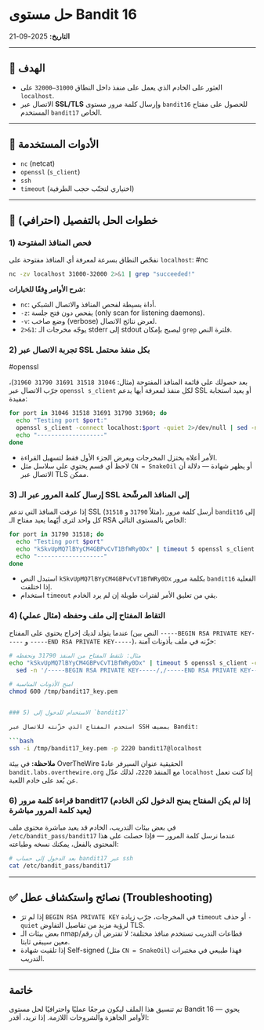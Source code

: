 # حل مستوى Bandit 16

**التاريخ:** 2025-09-21

---

## 🎯 الهدف

* العثور على الخادم الذي يعمل على منفذ داخل النطاق `31000–32000` على `localhost`.
* الاتصال عبر **SSL/TLS** وإرسال كلمة مرور مستوى `bandit16` للحصول على مفتاح المستخدم `bandit17` الخاص.

---

## 🔧 الأدوات المستخدمة

* `nc` (netcat)
* `openssl` (`s_client`)
* `ssh`
* `timeout` (اختياري لتجنّب حجب الطرفية)

---

## 🚀 خطوات الحل بالتفصيل (احترافي)

### 1) فحص المنافذ المفتوحة

نفحّص النطاق بسرعة لمعرفة أي المنافذ مفتوحة على `localhost`:
#nc 
```bash
nc -zv localhost 31000-32000 2>&1 | grep "succeeded!"
```

**شرح الأوامر وِفقًا للخيارات:**

* `nc`: أداة بسيطة لفحص المنافذ والاتصال الشبكي.
* `-z`: يفحص دون فتح جلسة (only scan for listening daemons).
* `-v`: وضع صاخب (verbose) لعرض نتائج الاتصال.
* `2>&1`: يوجّه مخرجات الـ stderr إلى stdout ليصبح بإمكان `grep` فلترة النص.

### 2) تجربة الاتصال عبر SSL بكل منفذ محتمل
#openssl 

بعد حصولك على قائمة المنافذ المفتوحة (مثال: `31046 31518 31691 31790 31960`)، جرّب الاتصال عبر `openssl s_client` لكل منفذ لمعرفة أيها يدعم SSL أو يعيد استجابة مفيدة:

```bash
for port in 31046 31518 31691 31790 31960; do
  echo "Testing port $port:"
  openssl s_client -connect localhost:$port -quiet 2>/dev/null | sed -n '1,120p'
  echo "-------------------"
done
```

* الأمر أعلاه يختزل المخرجات ويعرض الجزء الأول فقط لتسهيل القراءة.
* لاحظ أي قسم يحتوي على سلاسل مثل `CN = SnakeOil` أو يظهر شهادة — دلالة أن الاتصال عبر TLS ممكن.

### 3) إرسال كلمة المرور عبر الـ SSL إلى المنافذ المرشّحة

إذا عرفت المنافذ التي تدعم SSL (مثلاً `31790` و `31518`)، أرسل كلمة مرور `bandit16` إلى كل واحد لترى أيّهما يعيد مفتاح الـ RSA الخاص بالمستوى التالي:

```bash
for port in 31790 31518; do
  echo "Testing port $port"
  echo "kSkvUpMQ7lBYyCM4GBPvCvT1BfWRy0Dx" | timeout 5 openssl s_client -connect localhost:$port -quiet 2>/dev/null
  echo "-------------------"
done
```

* استبدل النص `kSkvUpMQ7lBYyCM4GBPvCvT1BfWRy0Dx` بكلمة مرور `bandit16` الفعلية إذا اختلفت.
* استخدام `timeout` يقي من تعليق الأمر لفترات طويلة إن لم يرد الخادم.

### 4) التقاط المفتاح إلى ملف وحفظه (مثال عملي)

عندما يتولد لديك إخراج يحتوي على المفتاح (النص بين `-----BEGIN RSA PRIVATE KEY-----` و `-----END RSA PRIVATE KEY-----`)، خزّنه في ملف بأذونات آمنة:

```bash
# مثال: نلتقط المفتاح من المنفذ 31790 ونحفظه
echo "kSkvUpMQ7lBYyCM4GBPvCvT1BfWRy0Dx" | timeout 5 openssl s_client -connect localhost:31790 -quiet 2>/dev/null | \
  sed -n '/-----BEGIN RSA PRIVATE KEY-----/,/-----END RSA PRIVATE KEY-----/p' > /tmp/bandit17_key.pem

# امنح الأذونات المناسبة
chmod 600 /tmp/bandit17_key.pem


### 5) الاستخدام للدخول إلى `bandit17`

استخدم المفتاح الذي خزّنته للاتصال عبر SSH بمضيف Bandit:

```bash
ssh -i /tmp/bandit17_key.pem -p 2220 bandit17@localhost
```

**ملاحظة:** في بيئة OverTheWire الحقيقية عنوان السيرفر عادةً `bandit.labs.overthewire.org` مع المنفذ `2220`، لذلك عدّل `localhost` إذا كنت تعمل عن بُعد على خادم اللعبة.

### 6) قراءة كلمة مرور bandit17 (إذا لم يكن المفتاح يمنح الدخول لكن الخادم يعيد كلمة المرور مباشرة)

في بعض بيئات التدريب، الخادم قد يعيد مباشرة محتوى ملف ` /etc/bandit_pass/bandit17` عندما نرسل كلمة المرور — فإذا حصلت على هذا المحتوى بالفعل، يمكنك نسخه وطباعته:

```bash
# بعد الدخول إلى حساب bandit17 عبر ssh
cat /etc/bandit_pass/bandit17
```

---

## ✅ نصائح واستكشاف عطل (Troubleshooting)

* إذا لم ترَ `BEGIN RSA PRIVATE KEY` في المخرجات، جرّب زيادة `timeout` أو حذف `-quiet` لرؤية مزيد من تفاصيل التفاوض TLS.
* بعض بيئات الـ nmap/قطاعات التدريب تستخدم منافذ مختلفة؛ لا تفترض أن رقم معين سيبقى ثابتا.
* إذا تلقيت شهادة Self-signed (مثل `CN = SnakeOil`) فهذا طبيعي في مختبرات التدريب.

---

## خاتمة

تم تنسيق هذا الملف ليكون مرجعًا عمليًا واحترافيًا لحل مستوى Bandit 16 — يحوي الأوامر الجاهزة والشروحات اللازمة. إذا تريد، أقدر:


